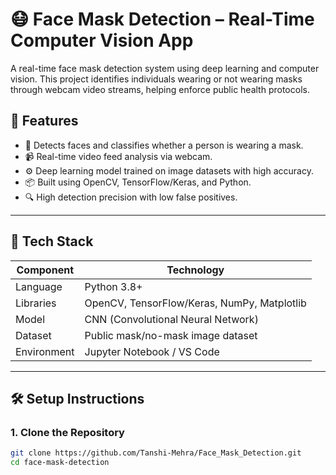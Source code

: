 # 😷 Face Mask Detection – Real-Time Computer Vision App

A real-time face mask detection system using deep learning and computer vision. This project identifies individuals wearing or not wearing masks through webcam video streams, helping enforce public health protocols.

## 🚀 Features

- 🧠 Detects faces and classifies whether a person is wearing a mask.
- 📹 Real-time video feed analysis via webcam.
- ⚙️ Deep learning model trained on image datasets with high accuracy.
- 📦 Built using OpenCV, TensorFlow/Keras, and Python.
- 🔍 High detection precision with low false positives.

---

## 🧠 Tech Stack

| Component        | Technology                |
|------------------|---------------------------|
| Language         | Python 3.8+               |
| Libraries        | OpenCV, TensorFlow/Keras, NumPy, Matplotlib |
| Model            | CNN (Convolutional Neural Network) |
| Dataset          | Public mask/no-mask image dataset |
| Environment      | Jupyter Notebook / VS Code |

---

## 🛠️ Setup Instructions

### 1. Clone the Repository

```bash
git clone https://github.com/Tanshi-Mehra/Face_Mask_Detection.git
cd face-mask-detection
